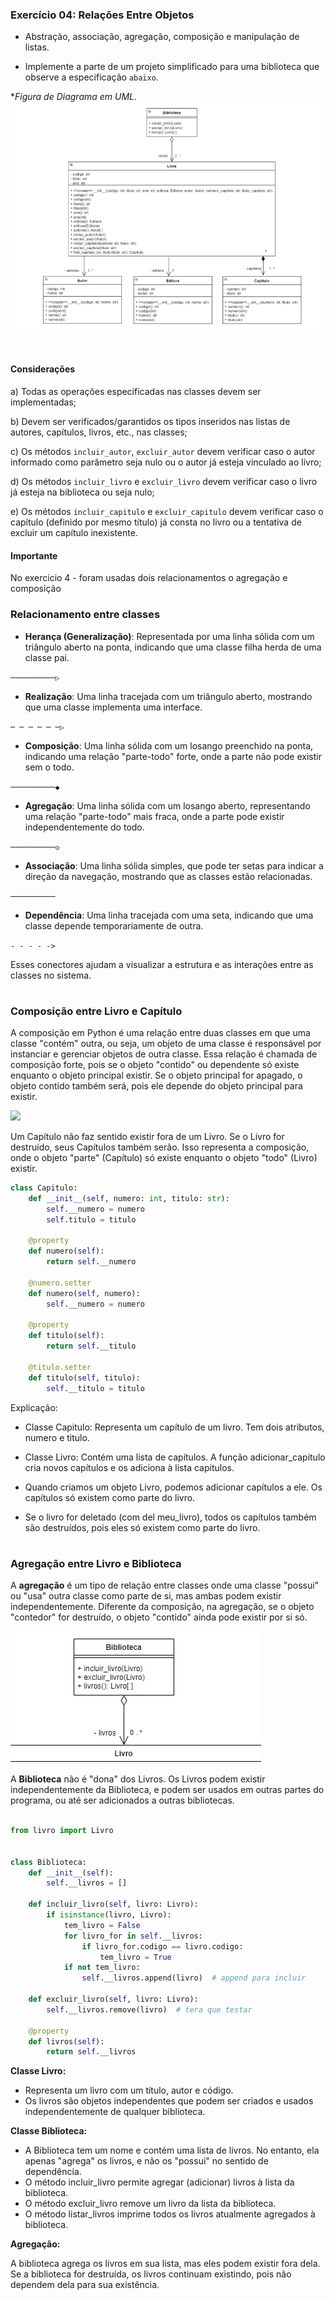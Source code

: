 

### Exercício 04: Relações Entre Objetos
- Abstração, associação, agregação, composição e manipulação de listas.

- Implemente a parte de um projeto simplificado para uma biblioteca que observe a especificação ```abaixo```.

**Figura de Diagrama em UML*.
<img src="URL.png">

<br> <b>
#### Considerações
</b>

a) Todas as operações especificadas nas classes devem ser implementadas;

b) Devem ser verificados/garantidos os tipos inseridos nas listas de autores, capítulos, livros, etc., nas classes;

c) Os métodos ```incluir_autor```, ```excluir_autor``` devem verificar caso o autor informado como parâmetro seja nulo ou o autor já esteja vinculado ao livro;

d) Os métodos ```incluir_livro``` e ```excluir_livro``` devem verificar caso o livro já esteja na biblioteca ou seja nulo;

e) Os métodos ```incluir_capitulo``` e ```excluir_capitulo``` devem verificar caso o capítulo (definido por mesmo título) já consta no livro ou a tentativa de excluir um capítulo inexistente.

#### Importante
No exercicio 4 - foram usadas dois relacionamentos o agregação e composição 

### Relacionamento entre classes


 - **Herança (Generalização)**: Representada por uma linha sólida com um triângulo aberto na ponta, indicando que uma classe filha herda de uma classe pai.

```──────────▷```
 - **Realização**: Uma linha tracejada com um triângulo aberto, mostrando que uma classe implementa uma interface. 

```─ ─ ─ ─ ─ ─▷```
 - **Composição**: Uma linha sólida com um losango preenchido na ponta, indicando uma relação "parte-todo" forte, onde a parte não pode existir sem o todo. 

```──────────◆```
 - **Agregação**: Uma linha sólida com um losango aberto, representando uma relação "parte-todo" mais fraca, onde a parte pode existir independentemente do todo. 

```──────────◇```
 - **Associação**: Uma linha sólida simples, que pode ter setas para indicar a direção da navegação, mostrando que as classes estão relacionadas. 

```──────────```
 - **Dependência**: Uma linha tracejada com uma seta, indicando que uma classe depende temporariamente de outra. 

```- - - - ->```

Esses conectores ajudam a visualizar a estrutura e as interações entre as classes no sistema.

#

### Composição entre Livro e Capítulo

A composição em Python é uma relação entre duas classes em que uma classe "contém" outra, ou seja, um objeto de uma classe é responsável por instanciar e gerenciar objetos de outra classe. Essa relação é chamada de composição forte, pois se o objeto "contido" ou dependente só existe enquanto o objeto principal existir. Se o objeto principal for apagado, o objeto contido também será, pois ele depende do objeto principal para existir.

<img src="Composição.png">

<br>

Um Capítulo não faz sentido existir fora de um Livro. Se o Livro for destruído, seus Capítulos também serão. Isso representa a composição, onde o objeto "parte" (Capítulo) só existe enquanto o objeto "todo" (Livro) existir.

```python
class Capitulo:
    def __init__(self, numero: int, titulo: str):
        self.__numero = numero
        self.titulo = titulo

    @property
    def numero(self):
        return self.__numero

    @numero.setter
    def numero(self, numero):
        self.__numero = numero

    @property
    def titulo(self):
        return self.__titulo

    @titulo.setter
    def titulo(self, titulo):
        self.__titulo = titulo

 ```

Explicação:

* Classe Capitulo: Representa um capítulo de um livro. Tem dois atributos, numero e titulo.

* Classe Livro: Contém uma lista de capítulos. A função adicionar_capitulo cria novos capítulos e os adiciona à lista capitulos.

* Quando criamos um objeto Livro, podemos adicionar capítulos a ele. Os capítulos só existem como parte do livro.

* Se o livro for deletado (com del meu_livro), todos os capítulos também são destruídos, pois eles só existem como parte do livro.

#
### Agregação entre Livro e Biblioteca

A <b>agregação</b> é um tipo de relação entre classes onde uma classe "possui" ou "usa" outra classe como parte de si, mas ambas podem existir independentemente. Diferente da composição, na agregação, se o objeto "contedor" for destruído, o objeto "contido" ainda pode existir por si só.


<img src="agregação.png">

<br>

A <b>Biblioteca</b> não é "dona" dos Livros. Os Livros podem existir independentemente da Biblioteca, e podem ser usados em outras partes do programa, ou até ser adicionados a outras bibliotecas.

```python

from livro import Livro


class Biblioteca:
    def __init__(self):
        self.__livros = []

    def incluir_livro(self, livro: Livro):
        if isinstance(livro, Livro):
            tem_livro = False
            for livro_for in self.__livros:
                if livro_for.codigo == livro.codigo:
                    tem_livro = True
            if not tem_livro:
                self.__livros.append(livro)  # append para incluir

    def excluir_livro(self, livro: Livro):
        self.__livros.remove(livro)  # tera que testar

    @property
    def livros(self):
        return self.__livros

 ```

<b> Classe Livro: </b>

* Representa um livro com um título, autor e código.
* Os livros são objetos independentes que podem ser criados e usados independentemente de qualquer biblioteca.

<b> Classe Biblioteca:</b> 

* A Biblioteca tem um nome e contém uma lista de livros. No entanto, ela apenas "agrega" os livros, e não os "possui" no sentido de dependência.
* O método incluir_livro permite agregar (adicionar) livros à lista da biblioteca.
* O método excluir_livro remove um livro da lista da biblioteca.
* O método listar_livros imprime todos os livros atualmente agregados à biblioteca.

<b> Agregação:</b> 

A biblioteca agrega os livros em sua lista, mas eles podem existir fora dela. Se a biblioteca for destruída, os livros continuam existindo, pois não dependem dela para sua existência.
